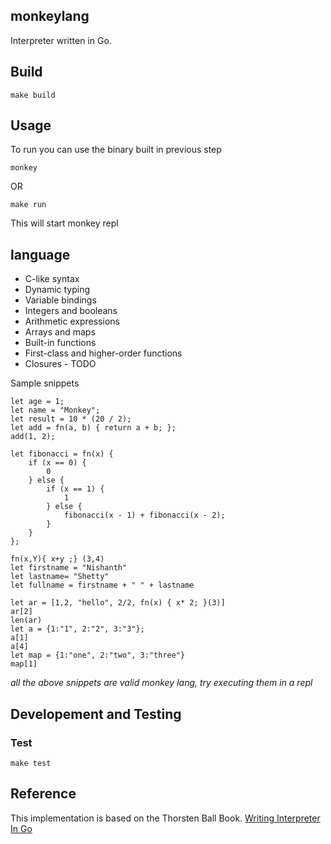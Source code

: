 ## monkeylang


Interpreter written in Go.

## Build

```
make build
```

## Usage

To run you can use the binary built in previous step
```
monkey
```

OR

```
make run
```

This will start monkey repl

## language

* C-like syntax
* Dynamic typing
* Variable bindings
* Integers and booleans
* Arithmetic expressions
* Arrays and maps
* Built-in functions
* First-class and higher-order functions
* Closures - TODO


Sample snippets
```
let age = 1;
let name = "Monkey";
let result = 10 * (20 / 2);
let add = fn(a, b) { return a + b; };
add(1, 2);

let fibonacci = fn(x) {
    if (x == 0) {
        0
    } else {
        if (x == 1) {
            1
        } else {
            fibonacci(x - 1) + fibonacci(x - 2);
        }
    }
};

fn(x,Y){ x+y ;} (3,4) 
let firstname = "Nishanth"
let lastname= "Shetty"
let fullname = firstname + " " + lastname

let ar = [1,2, "hello", 2/2, fn(x) { x* 2; }(3)]
ar[2]
len(ar)
let a = {1:"1", 2:"2", 3:"3"};
a[1]
a[4]
let map = {1:"one", 2:"two", 3:"three"}
map[1]
```
_all the above snippets are valid monkey lang, try executing them in a repl_


## Developement and Testing

### Test
```
make test   
```

## Reference

This implementation is based on the Thorsten Ball Book. [Writing Interpreter In Go](https://edu.anarcho-copy.org/Programming%20Languages/Go/writing%20an%20INTERPRETER%20in%20go.pdf)
